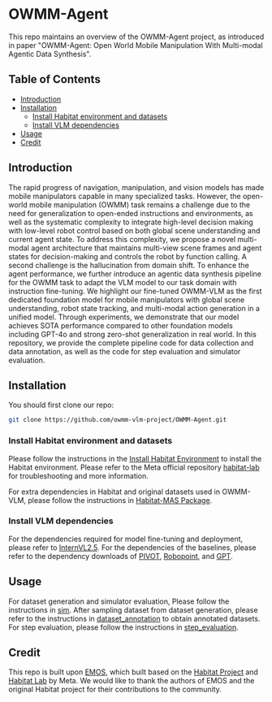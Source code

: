 # OWMM-Agent

This repo maintains an overview of the OWMM-Agent project, as introduced in paper "OWMM-Agent: Open World Mobile Manipulation With Multi-modal Agentic Data Synthesis".

## Table of Contents

- [Introduction](#introduction)
- [Installation](#installation)
  - [Install Habitat environment and datasets](#install-habitat-environment-and-datasets)
  - [Install VLM dependencies](#install-vlm-dependencies)
- [Usage](#usage)
- [Credit](#credit)

## Introduction

The rapid progress of navigation, manipulation, and vision models has made mobile manipulators capable in many specialized tasks. 
However, the open-world mobile manipulation (OWMM) task remains a challenge due to the need for generalization to open-ended instructions and environments, as well as the systematic complexity to integrate high-level decision making with low-level robot control based on both global scene understanding and current agent state.
To address this complexity, we propose a novel multi-modal agent architecture that maintains multi-view scene frames and agent states for decision-making and controls the robot by function calling.
A second challenge is the hallucination from domain shift. To enhance the agent performance, we further introduce an agentic data synthesis pipeline for the OWMM task to adapt the VLM model to our task domain with instruction fine-tuning.
We highlight our fine-tuned OWMM-VLM as the first dedicated foundation model for mobile manipulators with global scene understanding, robot state tracking, and multi-modal action generation in a unified model. 
Through experiments, we demonstrate that our model achieves SOTA performance compared to other foundation models including GPT-4o and strong zero-shot generalization in real world.
In this repository, we provide the complete pipeline code for data collection and data annotation, as well as the code for step evaluation and simulator evaluation.

## Installation

You should first clone our repo:

```bash
git clone https://github.com/owmm-vlm-project/OWMM-Agent.git
```

### Install Habitat environment and datasets

Please follow the instructions in the [Install Habitat Environment](./install_habitat.md) to install the Habitat environment. Please refer to the Meta official repository [habitat-lab](https://github.com/facebookresearch/habitat-lab) for troubleshooting and more information. 

For extra dependencies in Habitat and original datasets used in OWMM-VLM, please follow the instructions in [Habitat-MAS Package](./dataset_generation/habitat-lab/habitat-mas/README.md).

### Install VLM dependencies

For the dependencies required for model fine-tuning and deployment, please refer to [InternVL2.5](https://internvl.github.io/blog/2024-12-05-InternVL-2.5/). For the dependencies of the baselines, please refer to the dependency downloads of [PIVOT](https://huggingface.co/spaces/pivot-prompt/pivot-prompt-demo/tree/main), [Robopoint](https://github.com/wentaoyuan/RoboPoint), and [GPT](https://platform.openai.com/docs/quickstart).

## Usage

For dataset generation and simulator evaluation, Please follow the instructions in [sim](./sim/README.md). After sampling dataset from dataset generation, please refer to the instructions in [dataset_annotation](./dataset_annotation/README.md) to obtain annotated datasets. For step evaluation, please follow the instructions in [step_evaluation](./dataset_evalutation/README.md).

## Credit

This repo is built upon [EMOS](https://github.com/SgtVincent/EMOS), which built based on the [Habitat Project](https://aihabitat.org/) and [Habitat Lab](https://github.com/facebookresearch/habitat-lab) by Meta. 
We would like to thank the authors of EMOS and the original Habitat project for their contributions to the community.
